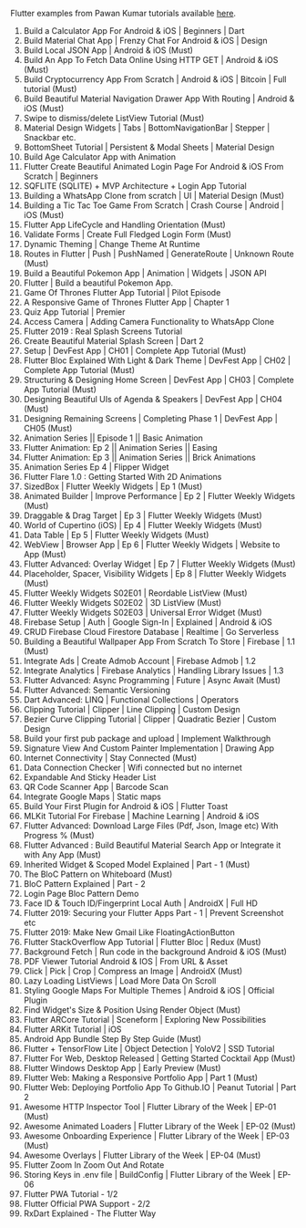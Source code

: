 Flutter examples from Pawan Kumar tutorials available [here](https://www.youtube.com/watch?v=Nl2kmAbC0bg&list=PLR2qQy0Zxs_WAho9MWS1e36xF9PKLdM5w).

001. Build a Calculator App For Android & iOS | Beginners | Dart
002. Build Material Chat App | Frenzy Chat For Android & iOS | Design 
003. Build Local JSON App | Android & iOS (Must)
004. Build An App To Fetch Data Online Using HTTP GET | Android & iOS (Must)
005. Build Cryptocurrency App From Scratch | Android & iOS | Bitcoin | Full tutorial (Must)
006. Build Beautiful Material Navigation Drawer App With Routing | Android & iOS (Must)
007. Swipe to dismiss/delete ListView Tutorial (Must)
008. Material Design Widgets | Tabs | BottomNavigationBar | Stepper | Snackbar etc.
009. BottomSheet Tutorial | Persistent & Modal Sheets | Material Design
010. Build Age Calculator App with Animation
011. Flutter Create Beautiful Animated Login Page For Android & iOS From Scratch | Beginners
012. SQFLITE (SQLITE) + MVP Architecture + Login App Tutorial
013. Building a WhatsApp Clone from scratch | UI | Material Design (Must)
014. Building a Tic Tac Toe Game From Scratch | Crash Course | Android | iOS (Must)
015. Flutter App LifeCycle and Handling Orientation (Must)
016. Validate Forms | Create Full Fledged Login Form (Must)
017. Dynamic Theming | Change Theme At Runtime
018. Routes in Flutter | Push | PushNamed | GenerateRoute | Unknown Route (Must)
019. Build a Beautiful Pokemon App | Animation | Widgets | JSON API
020. Flutter | Build a beautiful Pokemon App.
021. Game Of Thrones Flutter App Tutorial | Pilot Episode
022. A Responsive Game of Thrones Flutter App | Chapter 1
023. Quiz App Tutorial | Premier
024. Access Camera | Adding Camera Functionality to WhatsApp Clone
025. Flutter 2019 : Real Splash Screens Tutorial
026. Create Beautiful Material Splash Screen | Dart 2
027. Setup | DevFest App | CH01 | Complete App Tutorial (Must)
028. Flutter Bloc Explained With Light & Dark Theme | DevFest App | CH02 | Complete App Tutorial (Must)
029. Structuring & Designing Home Screen | DevFest App | CH03 | Complete App Tutorial (Must)
030. Designing Beautiful UIs of Agenda & Speakers | DevFest App | CH04 (Must)
031. Designing Remaining Screens | Completing Phase 1 | DevFest App | CH05 (Must)
032. Animation Series || Episode 1 || Basic Animation
033. Flutter Animation: Ep 2 || Animation Series || Easing
034. Flutter Animation: Ep 3 || Animation Series || Brick Animations
035. Animation Series Ep 4 | Flipper Widget
036. Flutter Flare 1.0 : Getting Started With 2D Animations
037. SizedBox | Flutter Weekly Widgets | Ep 1 (Must)
038. Animated Builder | Improve Performance | Ep 2 | Flutter Weekly Widgets (Must)
039. Draggable & Drag Target | Ep 3 | Flutter Weekly Widgets (Must)
040. World of Cupertino (iOS) | Ep 4 | Flutter Weekly Widgets (Must)
041. Data Table | Ep 5 | Flutter Weekly Widgets (Must)
042. WebView | Browser App | Ep 6 | Flutter Weekly Widgets | Website to App (Must)
043. Flutter Advanced: Overlay Widget | Ep 7 | Flutter Weekly Widgets (Must)
044. Placeholder, Spacer, Visibility Widgets | Ep 8 | Flutter Weekly Widgets (Must)
045. Flutter Weekly Widgets S02E01 | Reordable ListView (Must)
046. Flutter Weekly Widgets S02E02 | 3D ListView (Must)
047. Flutter Weekly Widgets S02E03 | Universal Error Widget (Must)
048. Firebase Setup | Auth | Google Sign-In | Explained | Android & iOS
049. CRUD Firebase Cloud Firestore Database | Realtime | Go Serverless
050. Building a Beautiful Wallpaper App From Scratch To Store | Firebase | 1.1 (Must)
051. Integrate Ads | Create Admob Account | Firebase Admob | 1.2
052. Integrate Analytics | Firebase Analytics | Handling Library Issues | 1.3
053. Flutter Advanced: Async Programming | Future | Async Await (Must)
054. Flutter Advanced: Semantic Versioning
055. Dart Advanced: LINQ | Functional Collections | Operators
056. Clipping Tutorial | Clipper | Line Clipping | Custom Design
057. Bezier Curve Clipping Tutorial | Clipper | Quadratic Bezier | Custom Design
058. Build your first pub package and upload | Implement Walkthrough
059. Signature View And Custom Painter Implementation | Drawing App
060. Internet Connectivity | Stay Connected (Must)
061. Data Connection Checker | Wifi connected but no internet
062. Expandable And Sticky Header List
063. QR Code Scanner App | Barcode Scan
064. Integrate Google Maps | Static maps
065. Build Your First Plugin for Android & iOS | Flutter Toast
066. MLKit Tutorial For Firebase | Machine Learning | Android & iOS
067. Flutter Advanced: Download Large Files (Pdf, Json, Image etc) With Progress % (Must)
068. Flutter Advanced : Build Beautiful Material Search App or Integrate it with Any App (Must)
069. Inherited Widget & Scoped Model Explained | Part - 1 (Must)
070. The BloC Pattern on Whiteboard (Must)
071. BloC Pattern Explained | Part - 2
072. Login Page Bloc Pattern Demo
073. Face ID & Touch ID/Fingerprint Local Auth | AndroidX | Full HD
074. Flutter 2019: Securing your Flutter Apps Part - 1 | Prevent Screenshot etc
075. Flutter 2019: Make New Gmail Like FloatingActionButton
076. Flutter StackOverflow App Tutorial | Flutter Bloc | Redux (Must)
077. Background Fetch | Run code in the background Android & iOS (Must)
078. PDF Viewer Tutorial Android & IOS | From URL & Asset
079. Click | Pick | Crop | Compress an Image | AndroidX (Must)
080. Lazy Loading ListViews | Load More Data On Scroll
081. Styling Google Maps For Multiple Themes | Android & iOS | Official Plugin
082. Find Widget's Size & Position Using Render Object (Must)
083. Flutter ARCore Tutorial | Sceneform | Exploring New Possibilities
084. Flutter ARKit Tutorial | iOS
085. Android App Bundle Step By Step Guide (Must)
086. Flutter + TensorFlow Lite | Object Detection | YoloV2 | SSD Tutorial
087. Flutter For Web, Desktop Released | Getting Started Cocktail App (Must)
088. Flutter Windows Desktop App | Early Preview (Must)
089. Flutter Web: Making a Responsive Portfolio App | Part 1 (Must)
090. Flutter Web: Deploying Portfolio App To Github.IO | Peanut Tutorial | Part 2 
091. Awesome HTTP Inspector Tool | Flutter Library of the Week | EP-01 (Must)
092. Awesome Animated Loaders | Flutter Library of the Week | EP-02 (Must)
093. Awesome Onboarding Experience | Flutter Library of the Week | EP-03 (Must)
094. Awesome Overlays | Flutter Library of the Week | EP-04 (Must)
095. Flutter Zoom In Zoom Out And Rotate
096. Storing Keys in .env file | BuildConfig | Flutter Library of the Week | EP-06
097. Flutter PWA Tutorial - 1/2
098. Flutter Official PWA Support - 2/2
099. RxDart Explained - The Flutter Way